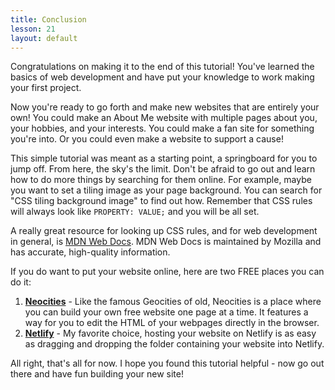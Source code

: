 ```yaml
---
title: Conclusion
lesson: 21
layout: default
---
```


Congratulations on making it to the end of this tutorial! You've learned the basics of web development and have put your knowledge to work making your first project. 

Now you're ready to go forth and make new websites that are entirely your own! You could make an About Me website with multiple pages about you, your hobbies, and your interests. You could make a fan site for something you're into. Or you could even make a website to support a cause!

This simple tutorial was meant as a starting point, a springboard for you to jump off. From here, the sky's the limit. Don't be afraid to go out and learn how to do more things by searching for them online. For example, maybe you want to set a tiling image as your page background. You can search for "CSS tiling background image" to find out how. Remember that CSS rules will always look like `PROPERTY: VALUE;` and you will be all set. 

A really great resource for looking up CSS rules, and for web development in general, is [MDN Web Docs](https://developer.mozilla.org/en-US/). MDN Web Docs is maintained by Mozilla and has accurate, high-quality information. 

If you do want to put your website online, here are two FREE places you can do it: 

1. **[Neocities](https://neocities.org/)** - Like the famous Geocities of old, Neocities is a place where you can build your own free website one page at a time. It features a way for you to edit the HTML of your webpages directly in the browser. 
2. **[Netlify](https://www.netlify.com/)** - My favorite choice, hosting your website on Netlify is as easy as dragging and dropping the folder containing your website into Netlify. 

All right, that's all for now. I hope you found this tutorial helpful - now go out there and have fun building your new site!
